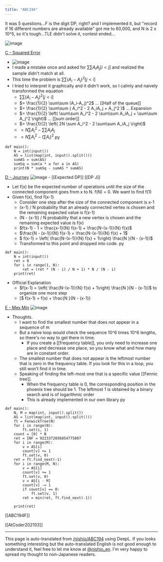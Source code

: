 ```yaml
---
title: "ABC194"
---
```


It was 5 questions...F is the digit DP, right? and I implemented it, but "record if 16 different numbers are already available" got me to 60,000, and N is 2 x 10^5, so it's tough...TLE didn't solve it, contest ended...

![image](https://gyazo.com/60d03daf198fba56b1a72463113643a4/thumb/1000)

[C - Squared Error](https://atcoder.jp/contests/abc194/tasks/abc194_c)
- ![image](https://gyazo.com/75ae6711a0784a14cd1e2aada2b3a514/thumb/1000)
- I made a mistake once and asked for $\sum\sum A_iA_j [i<j$] and realized the sample didn't match at all.
- This time the problem is $\sum\sum (A_i-A_j)^2 [j < i$]
- I tried to interpret it graphically and it didn't work, so I calmly and naively transformed the equation
    - $\sum\sum (A_i-A_j)^2 [j < i]$
    - $= \frac{1}{2} \sum\sum (A_i-A_j)^2$ ...  [[Half of the queue]]
    - $= \frac{1}{2} \sum\sum ( A_i^2 - 2 A_iA_j + A_j^2 )$ ... Expansion
    - $= \frac{1}{2} \left( \sum\sum  A_i^2 - 2 \sum\sum A_iA_j  + \sum\sum A_j^2 \right)$ ...  [[sum order]]
    - $= \frac{1}{2} \left( 2N \sum A_i^2 - 2 \sum\sum A_iA_j \right)$
    - $= N \sum A_i^2 -  \sum\sum A_iA_j$
    - $= N \sum A_i^2 -  (\sum A_i)^2$
py

```
def main():
    N = int(input())
    AS = list(map(int, input().split()))
    sumAS = sum(AS)
    sumSq = sum(a * a for a in AS)
    print(N * sumSq - sumAS * sumAS)
```


[D - Journey](https://atcoder.jp/contests/abc194/tasks/abc194_d)
![image](https://gyazo.com/b7fb1c291a8f309086e785be3c2ceac1/thumb/1000)
    - [[Expected DP]]  [[DP J]]
- Let f(x) be the expected number of operations until the size of the connected component goes from x to N. f(N) = 0. We want to find f(1)
- Given f(x), find f(x-1)
    - Consider one step after the size of the connected component is x-1
    - (x-1) / N probability that an already connected vertex is chosen and the remaining expected value is f(x-1)
    - (N - (x-1)) / N probability that a new vertex is chosen and the remaining expected value is f(x)
    - $f(x-1) - 1 = \frac{x-1}{N} f(x-1) + \frac{N-(x-1)}{N} f(x)$
    - $\frac{N - (x-1)}{N} f(x-1)   =  \frac{N-(x-1)}{N} f(x) + 1$
    - $ f(x-1)   = \left( \frac{N-(x-1)}{N} f(x) + 1\right) \frac{N }{N - (x-1)}$
    - Transformed to this point and dropped into code.
py

```
def main():
    N = int(input())
    ret = 0
    for i in range(1, N):
        ret = (ret * (N - i) / N + 1) * N / (N - i)
    print(ret)
```

- Official Explanation
    - $f(x-1) = \left( \frac{N-(x-1)}{N} f(x) + 1\right) \frac{N }{N - (x-1)}$ to organize one more step
    - [$ f(x-1) = f(x) + \frac{N }{N - (x-1)}

[E - Mex Min](https://atcoder.jp/contests/abc194/tasks/abc194_e)
![image](https://gyazo.com/30b4c6898261c7affd5dc6dd32589442/thumb/1000)
- Thoughts.
    - I want to find the smallest number that does not appear in a sequence of m
    - But a naive loop would check the sequence 10^6 times 10^6 lengths, so there's no way to get there in time.
        - If you create a [[frequency table]], you only need to increase one place and decrease one place, so you know what and how many are in constant order.
    - The smallest number that does not appear is the leftmost number that is zero in the frequency table. If you look for this in a loop, you still won't find it in time.
    - Speaking of finding the left-most one that is a specific value [[Fennic tree]].
        - When the frequency table is 0, the corresponding position in the phoenix tree should be 1. The leftmost 1 is obtained by a binary search and is of logarithmic order
        - This is already implemented in our own library
py

```
def main():
    N, M = map(int, input().split())
    AS = list(map(int, input().split()))
    ft = FenwickTree(N)
    for i in range(N):
        ft.set(i, 1)
    count = [0] * N
    ret = INF = 9223372036854775807
    for i in range(M):
        v = AS[i]
        count[v] += 1
        ft.set(v, 0)
    ret = ft.find_next(-1)
    for i in range(M, N):
        v = AS[i]
        count[v] += 1
        ft.set(v, 0)
        v = AS[i - M]
        count[v] -= 1
        if count[v] == 0:
            ft.set(v, 1)
        ret = min(ret, ft.find_next(-1))

    print(ret)
```


[[ABC194F]]

[[AtCoder202103]]

---
This page is auto-translated from [/nishio/ABC194](https://scrapbox.io/nishio/ABC194) using DeepL. If you looks something interesting but the auto-translated English is not good enough to understand it, feel free to let me know at [@nishio_en](https://twitter.com/nishio_en). I'm very happy to spread my thought to non-Japanese readers.